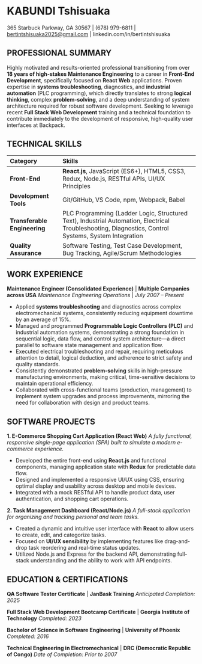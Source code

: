 # KABUNDI Tshisuaka
365 Starbuck Parkway, GA 30567 | (678) 979-6811 | bertintshisuaka2025@gmail.com | linkedin.com/in/bertintshisuaka

## PROFESSIONAL SUMMARY

Highly motivated and results-oriented professional transitioning from over **18 years of high-stakes Maintenance Engineering** to a career in **Front-End Development**, specifically focused on **React Web** applications. Proven expertise in **systems troubleshooting**, diagnostics, and **industrial automation** (PLC programming), which directly translates to strong **logical thinking**, complex **problem-solving**, and a deep understanding of system architecture required for robust software development. Seeking to leverage recent **Full Stack Web Development** training and a technical foundation to contribute immediately to the development of responsive, high-quality user interfaces at Backpack.

## TECHNICAL SKILLS

| Category | Skills |
| :--- | :--- |
| **Front-End** | **React.js**, JavaScript (ES6+), HTML5, CSS3, Redux, Node.js, RESTful APIs, UI/UX Principles |
| **Development Tools** | Git/GitHub, VS Code, npm, Webpack, Babel |
| **Transferable Engineering** | PLC Programming (Ladder Logic, Structured Text), Industrial Automation, Electrical Troubleshooting, Diagnostics, Control Systems, System Integration |
| **Quality Assurance** | Software Testing, Test Case Development, Bug Tracking, Agile/Scrum Methodologies |

## WORK EXPERIENCE

**Maintenance Engineer (Consolidated Experience)** | **Multiple Companies across USA**
*Maintenance Engineering Operations* | *July 2007 – Present*

*   Applied **systems troubleshooting** and diagnostics across complex electromechanical systems, consistently reducing equipment downtime by an average of 15%.
*   Managed and programmed **Programmable Logic Controllers (PLC)** and industrial automation systems, demonstrating a strong foundation in sequential logic, data flow, and control system architecture—a direct parallel to software state management and application flow.
*   Executed electrical troubleshooting and repair, requiring meticulous attention to detail, logical deduction, and adherence to strict safety and quality standards.
*   Consistently demonstrated **problem-solving** skills in high-pressure manufacturing environments, making critical, time-sensitive decisions to maintain operational efficiency.
*   Collaborated with cross-functional teams (production, management) to implement system upgrades and process improvements, mirroring the need for collaboration with design and product teams.

## SOFTWARE PROJECTS

**1. E-Commerce Shopping Cart Application (React Web)**
*A fully functional, responsive single-page application (SPA) built to simulate a modern e-commerce experience.*

*   Developed the entire front-end using **React.js** and functional components, managing application state with **Redux** for predictable data flow.
*   Designed and implemented a responsive UI/UX using CSS, ensuring optimal display and usability across desktop and mobile devices.
*   Integrated with a mock RESTful API to handle product data, user authentication, and shopping cart operations.

**2. Task Management Dashboard (React/Node.js)**
*A full-stack application for organizing and tracking personal and team tasks.*

*   Created a dynamic and intuitive user interface with **React** to allow users to create, edit, and categorize tasks.
*   Focused on **UI/UX sensibility** by implementing features like drag-and-drop task reordering and real-time status updates.
*   Utilized Node.js and Express for the backend API, demonstrating full-stack understanding and the ability to work with API endpoints.

## EDUCATION & CERTIFICATIONS

**QA Software Tester Certificate** | **JanBask Training**
*Anticipated Completion: 2025*

**Full Stack Web Development Bootcamp Certificate** | **Georgia Institute of Technology**
*Completed: 2023*

**Bachelor of Science in Software Engineering** | **University of Phoenix**
*Completed: 2016*

**Technical Engineering in Electromechanical** | **DRC (Democratic Republic of Congo)**
*Date of Completion: Prior to 2007*